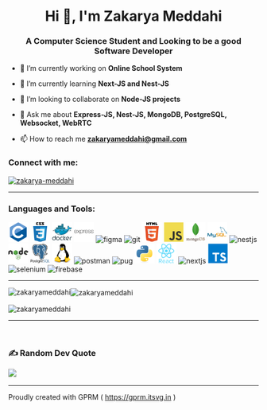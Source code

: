 <h1 align="center">Hi 👋, I'm Zakarya Meddahi</h1>
<h3 align="center">A Computer Science Student and Looking to be a good Software Developer</h3>

- 🔭 I’m currently working on **Online School System**   

- 🌱 I’m currently learning **Next-JS and Nest-JS**

- 👯 I’m looking to collaborate on **Node-JS projects**

- 💬 Ask me about **Express-JS, Nest-JS, MongoDB, PostgreSQL, Websocket, WebRTC**

- 📫 How to reach me **zakaryameddahi@gmail.com**

<h3 align="left">Connect with me:</h3>
<p align="left">
<a href="https://linkedin.com/in/zakarya-meddahi" target="blank"><img align="center" src="https://raw.githubusercontent.com/rahuldkjain/github-profile-readme-generator/master/src/images/icons/Social/linked-in-alt.svg" alt="zakarya-meddahi" height="30" width="40" /></a>
</p>

<hr/>

<h3 align="left">Languages and Tools:</h3>
<p align="left"> 
  <img src="https://raw.githubusercontent.com/devicons/devicon/master/icons/c/c-original.svg" alt="c" width="40" height="40"/>
  <img src="https://raw.githubusercontent.com/devicons/devicon/master/icons/css3/css3-original-wordmark.svg" alt="css3" width="40" height="40"/> 
  <img src="https://raw.githubusercontent.com/devicons/devicon/master/icons/docker/docker-original-wordmark.svg" alt="docker" width="40" height="40"/> 
  <img src="https://raw.githubusercontent.com/devicons/devicon/master/icons/express/express-original-wordmark.svg" alt="express" width="40" height="40"/> 
  <img src="https://www.vectorlogo.zone/logos/figma/figma-icon.svg" alt="figma" width="40" height="40"/>
  <img src="https://www.vectorlogo.zone/logos/git-scm/git-scm-icon.svg" alt="git" width="40" height="40"/>
  <img src="https://raw.githubusercontent.com/devicons/devicon/master/icons/html5/html5-original-wordmark.svg" alt="html5" width="40" height="40"/> 
  <img src="https://raw.githubusercontent.com/devicons/devicon/master/icons/javascript/javascript-original.svg" alt="javascript" width="40" height="40"/> 
  <img src="https://raw.githubusercontent.com/devicons/devicon/master/icons/mongodb/mongodb-original-wordmark.svg" alt="mongodb" width="40" height="40"/> 
  <img src="https://raw.githubusercontent.com/devicons/devicon/master/icons/mysql/mysql-original-wordmark.svg" alt="mysql" width="40" height="40"/> 
  <img src="https://seeklogo.com/images/N/nestjs-logo-09342F76C0-seeklogo.com.png" alt="nestjs" width="40" height="40"/> 
  <img src="https://raw.githubusercontent.com/devicons/devicon/master/icons/nodejs/nodejs-original-wordmark.svg" alt="nodejs" width="40" height="40"/> 
  <img src="https://raw.githubusercontent.com/devicons/devicon/master/icons/postgresql/postgresql-original-wordmark.svg" alt="postgresql" width="40" height="40"/> 
  <img src="https://raw.githubusercontent.com/devicons/devicon/master/icons/linux/linux-original.svg" alt="linux" width="40" height="40"/>
  <img src="https://www.vectorlogo.zone/logos/getpostman/getpostman-icon.svg" alt="postman" width="40" height="40"/>
  <img src="https://cdn.worldvectorlogo.com/logos/pug.svg" alt="pug" width="40" height="40"/> 
  <img src="https://raw.githubusercontent.com/devicons/devicon/master/icons/python/python-original.svg" alt="python" width="40" height="40"/> 
  <img src="https://raw.githubusercontent.com/devicons/devicon/master/icons/react/react-original-wordmark.svg" alt="react" width="40" height="40"/> 
  <img src="https://cdn.worldvectorlogo.com/logos/nextjs-2.svg" alt="nextjs" width="40" height="40"/>
  <img src="https://raw.githubusercontent.com/devicons/devicon/master/icons/typescript/typescript-original.svg" alt="typescript" width="40" height="40"/> 
  <img src="https://raw.githubusercontent.com/detain/svg-logos/780f25886640cef088af994181646db2f6b1a3f8/svg/selenium-logo.svg" alt="selenium" width="40" height="40"/>
  <img src="https://www.vectorlogo.zone/logos/firebase/firebase-icon.svg" alt="firebase" width="40" height="40"/>
</p>

<hr/>

<p><img align="left" src="https://github-readme-stats.vercel.app/api/top-langs/?username=ZakaryaMeddahi&theme=tokyonight&hide_border=false&include_all_commits=false&count_private=false&layout=compact" alt="zakaryameddahi" /></p>

<p><img align="center" src="https://github-readme-stats.vercel.app/api?username=ZakaryaMeddahi&theme=tokyonight&hide_border=false&include_all_commits=false&count_private=false" alt="zakaryameddahi" /></p>

<p><img align="center" src="https://github-readme-streak-stats.herokuapp.com/?user=ZakaryaMeddahi&theme=tokyonight&hide_border=false" alt="zakaryameddahi" /></p>

<hr/>

<br/>

<h3>✍️ Random Dev Quote </h3>
<img src="https://quotes-github-readme.vercel.app/api?type=horizontal&theme=radical" />

---
<!--[![](https://visitcount.itsvg.in/api?id=ZakaryaMeddahi&icon=0&color=0)](https://visitcount.itsvg.in)-->

Proudly created with GPRM ( https://gprm.itsvg.in )
